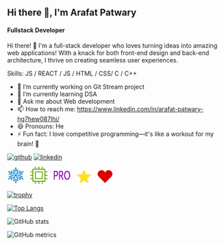 ## Hi there 👋, I'm Arafat Patwary
#### Fullstack Developer


Hi there! 👋 I'm a full-stack developer who loves turning ideas into amazing web applications! With a knack for both front-end design and back-end architecture, I thrive on creating seamless user experiences.

Skills: JS / REACT / JS / HTML / CSS/ C / C++

- 🔭 I’m currently working on Git Stream project 
- 🌱 I’m currently learning DSA 
- 💬 Ask me about Web development 
- 📫 How to reach me: https://www.linkedin.com/in/arafat-patwary-hg7hew087lhj/ 
- 😄 Pronouns: He 
- ⚡ Fun fact: I love competitive programming—it's like a workout for my brain! 🧩 


[<img src='https://cdn.jsdelivr.net/npm/simple-icons@3.0.1/icons/github.svg' alt='github' height='40'>](https://github.com/https://github.com/arafat-fullstackdev)  [<img src='https://cdn.jsdelivr.net/npm/simple-icons@3.0.1/icons/linkedin.svg' alt='linkedin' height='40'>](https://www.linkedin.com/in/https://www.linkedin.com/in/arafat-patwary-hg7hew087lhj//)  

<a href='https://archiveprogram.github.com/'><img src='https://raw.githubusercontent.com/acervenky/animated-github-badges/master/assets/acbadge.gif' width='40' height='40'></a> <a href='https://docs.github.com/en/developers'><img src='https://raw.githubusercontent.com/acervenky/animated-github-badges/master/assets/devbadge.gif' width='40' height='40'></a> <a href='https://github.com/pricing'><img src='https://raw.githubusercontent.com/acervenky/animated-github-badges/master/assets/pro.gif' width='40' height='40'></a> <a href='https://stars.github.com/'><img src='https://raw.githubusercontent.com/acervenky/animated-github-badges/master/assets/starbadge.gif' width='35' height='35'></a> <a href='https://docs.github.com/en/github/supporting-the-open-source-community-with-github-sponsors'><img src='https://raw.githubusercontent.com/acervenky/animated-github-badges/master/assets/sponsorbadge.gif' width='35' height='35'></a> 

[![trophy](https://github-profile-trophy.vercel.app/?username=https://github.com/arafat-fullstackdev)](https://github.com/ryo-ma/github-profile-trophy)

[![Top Langs](https://github-readme-stats.vercel.app/api/top-langs/?username=https://github.com/arafat-fullstackdev)](https://github.com/anuraghazra/github-readme-stats)

![GitHub stats](https://github-readme-stats.vercel.app/api?username=https://github.com/arafat-fullstackdev&show_icons=true&count_private=true)  

![GitHub metrics](https://metrics.lecoq.io/https://github.com/arafat-fullstackdev)  

